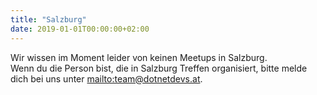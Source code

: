 ```yaml
---
title: "Salzburg"
date: 2019-01-01T00:00:00+02:00
---
```



Wir wissen im Moment leider von keinen Meetups in Salzburg.  
Wenn du die Person bist, die in Salzburg Treffen organisiert, bitte melde dich bei uns unter <mailto:team@dotnetdevs.at>.